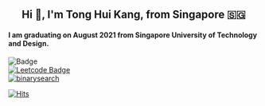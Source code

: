 <h2 align="center">Hi 👋, I'm Tong Hui Kang, from Singapore 🇸🇬</h2>
<h4 align="left">I am graduating on August 2021 from Singapore University of Technology and Design.</h4>

![Badge](https://cp-logo.vercel.app/codeforces/huikang)
<br>
[![Leetcode Badge](https://img.shields.io/badge/Leetcode-2531-GREEN.svg)](https://leetcode.com/tonghuikang/)
<br>
[![binarysearch](https://binarysearch.com/api/shields/huikang)](https://binarysearch.com/@/huikang)
<br>

[![Hits](https://hits.seeyoufarm.com/api/count/incr/badge.svg?url=https%3A%2F%2Fgithub.com%2Ftonghuikang&count_bg=%236E151C&title_bg=%23555555&icon=&icon_color=%23E7E7E7&title=hits&edge_flat=true)](https://hits.seeyoufarm.com)


